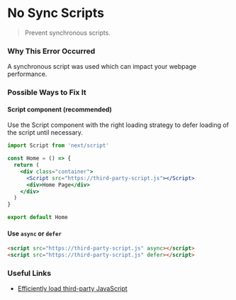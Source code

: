 # No Sync Scripts

> Prevent synchronous scripts.

### Why This Error Occurred

A synchronous script was used which can impact your webpage performance.

### Possible Ways to Fix It

#### Script component (recommended)

Use the Script component with the right loading strategy to defer loading of the script until necessary.

```jsx
import Script from 'next/script'

const Home = () => {
  return (
    <div class="container">
      <Script src="https://third-party-script.js"></Script>
      <div>Home Page</div>
    </div>
  )
}

export default Home
```

#### Use `async` or `defer`

```html
<script src="https://third-party-script.js" async></script>
<script src="https://third-party-script.js" defer></script>
```

### Useful Links

- [Efficiently load third-party JavaScript](https://web.dev/efficiently-load-third-party-javascript/)
